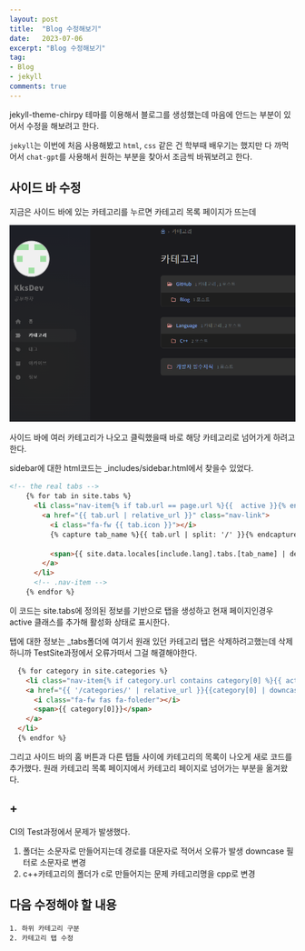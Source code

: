 ```yaml
---
layout: post
title:  "Blog 수정해보기"
date:   2023-07-06
excerpt: "Blog 수정해보기"
tag:
- Blog
- jekyll
comments: true
---
```


jekyll-theme-chirpy 테마를 이용해서 블로그를 생성했는데 마음에 안드는 부분이 있어서 수정을 해보려고 한다.

`jekyll`는 이번에 처음 사용해봤고 `html`, `css` 같은 건 학부때 배우기는 했지만 다 까먹어서 `chat-gpt`를 사용해서 원하는 부분을 찾아서 조금씩 바꿔보려고 한다.


## 사이드 바 수정
지금은 사이드 바에 있는 카테고리를 누르면 카테고리 목록 페이지가 뜨는데 

![현재 사이드바 카테고리 사진](/assets/img/post/2023-07-06-make-github-blog-2-1.jpg)


사이드 바에 여러 카테고리가 나오고 클릭했을때 바로 해당 카테고리로 넘어가게 하려고한다.

sidebar에 대한 html코드는 _includes/sidebar.html에서 찾을수 있었다.

```html
<!-- the real tabs -->
    {% for tab in site.tabs %}
      <li class="nav-item{% if tab.url == page.url %}{{  active }}{% endif %}">
        <a href="{{ tab.url | relative_url }}" class="nav-link">
          <i class="fa-fw {{ tab.icon }}"></i>
          {% capture tab_name %}{{ tab.url | split: '/' }}{% endcapture %}

          <span>{{ site.data.locales[include.lang].tabs.[tab_name] | default: tab.title | upcase }}</span>
        </a>
      </li>
      <!-- .nav-item -->
    {% endfor %}
```

이 코드는 site.tabs에 정의된 정보를 기반으로 탭을 생성하고
현재 페이지인경우 active 클래스를 추가해 활성화 상태로 표시한다.

탭에 대한 정보는 _tabs폴더에 여기서 원래 있던 카테고리 탭은 삭제하려고했는데
삭제하니까 TestSite과정에서 오류가떠서 그걸 해결해야한다.

```html
  {% for category in site.categories %}
    <li class="nav-item{% if category.url contains category[0] %}{{ active }}{% endif %}">
    <a href="{{ '/categories/' | relative_url }}{{category[0] | downcase | url_encode}}" class="mx-2">{{ category_name }}
      <i class="fa-fw fas fa-foleder"></i>
      <span>{{ category[0]}}</span>
    </a>
  </li>
  {% endfor %}
```
그리고 사이드 바의 홈 버튼과 다른 탭들 사이에 카테고리의 목록이 나오게 새로 코드를 추가했다.
원래 카테고리 목록 페이지에서 카테고리 페이지로 넘어가는 부분을 옮겨왔다.

## +
CI의 Test과정에서 문제가 발생했다.
1. 폴더는 소문자로 만들어지는데 경로를 대문자로 적어서 오류가 발생 downcase 필터로 소문자로 변경
2. c++카테고리의 폴더가 c로 만들어지는 문제 카테고리명을 cpp로 변경


## 다음 수정해야 할 내용

    1. 하위 카테고리 구분
    2. 카테고리 탭 수정
